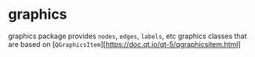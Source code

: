 

graphics
========

graphics package provides `nodes`, `edges`, `labels`, etc graphics classes
that are based on [`QGraphicsItem`][https://doc.qt.io/qt-5/qgraphicsitem.html]
